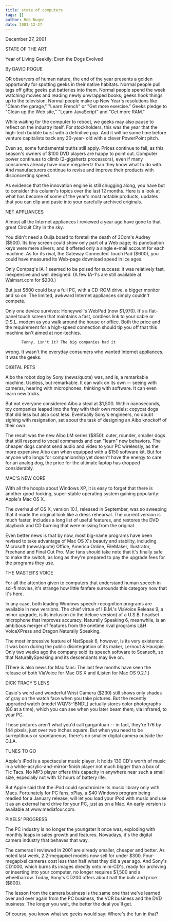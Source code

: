 ```yaml
---
title: state of computers
tags: []
author: Rob Nugen
date: 2001-12-27
---
```


<p class=date>December 27, 2001</p>

<p>STATE OF THE ART</p>

<p>Year of Living Geekily: Even the Dogs Evolved</p>

<p>By DAVID POGUE</p>

<p>OR observers of human nature, the end of
the year presents a golden opportunity for
spotting geeks in their native habitats.
Normal people pull tags off gifts; geeks put
batteries into them. Normal people spend the week
watching movies and reading newly unwrapped books;
geeks hook things up to the television.
Normal people make up New Year's resolutions like
"Clean the garage," "Learn French" or "Get
more exercise." Geeks pledge to "Clean up the
Web site," "Learn JavaScript" and "Get more
RAM."</p>

<p>While waiting for the computer to reboot,
we geeks may also pause to reflect on the industry
itself. For stockholders, this was the year that the
high-tech bubble burst with a definitive pop. And it
will be some time before venture capitalists back any
20-year- old with a clever PowerPoint pitch.</p>

<p>Even so, some fundamental truths still apply.
Prices continue to fall, as this season's owners of
$100 DVD players are happy to point out. Computer
power continues to climb (2-gigahertz processors),
even if many consumers already have more megahertz
than
they know what to do with. And manufacturers continue
to revise and improve their products with
disconcerting speed.</p>

<p>As evidence that the innovation engine is
still chugging along, you have but to consider this
column's topics over the last 12 months. Here is a
look at what has become of some of the year's most
notable products, updates that you can clip and paste
into your carefully archived originals.</p>

<p>NET APPLIANCES</p>

<p>Almost all the Internet appliances I
reviewed a year ago 
have
gone to that
           great Circuit City in the sky.</p>

<p>You didn't need a Ouija board to foretell
the death of 
3Com's
Audrey
           ($500). Its tiny screen could show only
part of a Web page; 
its
punctuation
           keys were mere slivers; and it offered only
a single e-mail
account for each
           machine. As for its rival, the Gateway
Connected Touch Pad
($600), you
           could have measured its Web-page download
speed in ice ages.</p>

<p>Only Compaq's IA-1 seemed to be poised for
success: it was
relatively fast,
           inexpensive and well designed. (A few
IA-1's are still 
available
at
           Walmart.com for $200.)</p>

<p>But just $600 could buy a full PC, with a
CD-ROM drive, a 
bigger
monitor
           and so on. The limited, awkward Internet
appliances simply
couldn't
           compete.</p>

<p>Only one device survives: Honeywell's
WebPad (now $1,970). 
It's a
           flat-panel touch screen that maintains a
fast, cordless link 
to
your cable or
           D.S.L. modem as you walk around the house
or office. Both 
the
price and
           the requirement for a high-speed connection
should tip you 
off
that this
           machine isn't aimed at non-techies.

           Funny, isn't it? The big companies had it
wrong. It wasn't 
the
everyday
           consumers who wanted Internet appliances.
It was the geeks.</p>

<p>DIGITAL PETS</p>

<p>Aibo the robot dog by Sony (news/quote)
was, and is, a 
remarkable
           machine. Useless, but remarkable. It can
walk on its own --
seeing
with
           cameras, hearing with microphones, thinking
with software. 
It can
even learn
           new tricks.</p>

<p>But not everyone considered Aibo a steal at
$1,500. Within
nanoseconds,
           toy companies leaped into the fray with
their own models: 
copycat
dogs that
           did less but also cost less. Eventually
Sony's engineers, no
doubt sighing with
           resignation, set about the task of
designing an Aibo 
knockoff of
their own.
</p>

<p>The result was the new Aibo LM series
($850): cuter, 
rounder,
smaller dogs
           that still respond to vocal commands and
can "learn" new
behaviors. The
           cheaper dogs cannot send audio and video to
your PC 
wirelessly,
as the
           more expensive Aibo can when equipped with
a $150 software 
kit.
But for
           anyone who longs for companionship yet
doesn't have the 
energy to
care for
           an analog dog, the price for the ultimate
laptop has dropped
considerably.</p>

<p>MAC'S NEW CORE</p>

<p>With all the hoopla about Windows XP, it is
easy to forget 
that
there is
           another good-looking, super-stable
operating system gaining
popularity:
           Apple's Mac OS X.</p>

<p>The overhaul of OS X, version 10.1,
released in September, 
was so
           sweeping that it made the original look
like a dress 
rehearsal.
The current
           version is much faster, includes a long
list of useful 
features,
and restores the
           DVD playback and CD burning that were
missing from the 
original.
</p>

<p>Even better news is that by now, most
big-name programs have 
been
revised
           to take advantage of Mac OS X's beauty and
stability, 
including
Microsoft
           (news/quote) Office, America Online,
FileMaker, Illustrator,
Freehand and
           Final Cut Pro. Mac fans should take note
that it's finally 
safe
to make the
           switch, as long as they're prepared to pay
the upgrade fees 
for
the programs
           they use.</p>

<p>THE MASTER'S VOICE</p>

<p>For all the attention given to computers
that understand 
human
speech in
           sci-fi movies, it's strange how little
fanfare surrounds 
this
category now that
           it's here.</p>

<p>In any case, both leading Windows
speech-recognition 
programs are
           available in new versions. The chief virtue
of I.B.M.'s 
ViaVoice
Release 9, a minor upgrade, is its inclusion (in
           the deluxe version) of a U.S.B. headset
microphone that 
improves
accuracy. Naturally Speaking 6,
           meanwhile, is an ambitious merger of
features from the 
onetime
rival programs L&H VoiceXPress and
           Dragon Naturally Speaking.</p>

<p>The most impressive feature of NatSpeak 6,
however, is its 
very
existence: it was born during the public
           disintegration of its maker, Lernout &
Hauspie. Only two 
weeks
ago the company sold its speech software to
           Scansoft, so that NaturallySpeaking and its
descendants may 
live
on.</p>

<p>(There is also news for Mac fans: The last
few months have 
seen
the release of both ViaVoice for Mac OS X
           and iListen for Mac OS 9.2.1.)</p>

<p>DICK TRACY'S LENS</p>

<p>Casio's weird and wonderful Wrist Camera
($230) still shows 
only
shades of gray on the watch face when
           you take pictures. But the recently
upgraded watch (model
WQV3-1BNDL) actually stores color
           photographs (80 at a time), which you can
see when you later 
beam
them, via infrared, to your PC.</p>

<p>These pictures aren't what you'd call
gargantuan -- in fact,
they're 176 by 144 pixels, just over two inches
           square. But when you need to be
surreptitious or 
spontaneous,
there's no smaller digital camera outside the
           C.I.A.</p>

<p>TUNES TO GO</p>

<p>Apple's iPod is a spectacular music player.
It holds 130 
CD's
worth of music in a
           white-acrylic-and-mirror-finish player not
much bigger than 
a box
of Tic Tacs. No MP3 player offers this
           capacity in anywhere near such a small
size, especially not 
with
12 hours of battery life.</p>

<p>But Apple said that the iPod could
synchronize its music 
library
only with Macs. Fortunately for PC fans,
           xPlay, a $40 Windows program being readied
for a January 
release,
will let you load your iPod with music
           and use it as an external hard drive for
your PC, just as on 
a
Mac. An early version is available at
           www.mediafour.com.</p>

<p>PIXELS' PROGRESS</p>

<p>The PC industry is no longer the youngster
it once was, 
exploding
with monthly leaps in sales growth and
           features. Nowadays, it's the digital camera
industry that 
behaves
that way.</p>

<p>The cameras I reviewed in 2001 are already
smaller, cheaper 
and
better. As noted last week, 2.2-megapixel
           models now sell for under $300.
Four-megapixel cameras cost 
less
than half what they did a year ago. And
           Sony's CD1000, which burns its images
directly onto 
mini-CD's,
ready for archiving or inserting into your
           computer, no longer requires $1,500 and a
wheelbarrow. 
Today,
Sony's CD200 offers about half the bulk
           and price ($800).</p>

<p>The lesson from the camera business is the
same one that 
we've
learned over and over again from the PC
           business, the VCR business and the DVD
business: The longer 
you
wait, the better the deal you'll get.</p>

<p>Of course, you know what we geeks would
say: Where's the fun 
in
that?</p>
